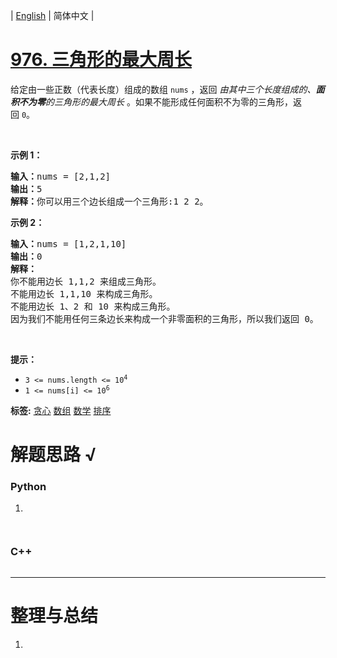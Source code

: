 | [English](README_EN.md) | 简体中文 |

# [976. 三角形的最大周长](https://leetcode.cn/problems/largest-perimeter-triangle)
<p>给定由一些正数（代表长度）组成的数组 <code>nums</code>&nbsp;，返回 <em>由其中三个长度组成的、<strong>面积不为零</strong>的三角形的最大周长</em>&nbsp;。如果不能形成任何面积不为零的三角形，返回&nbsp;<code>0</code>。</p>

<p>&nbsp;</p>

<ol>
</ol>

<p><strong>示例 1：</strong></p>

<pre>
<strong>输入：</strong>nums = [2,1,2]
<strong>输出：</strong>5
<strong>解释：</strong>你可以用三个边长组成一个三角形:1 2 2。
</pre>

<p><strong>示例 2：</strong></p>

<pre>
<strong>输入：</strong>nums = [1,2,1,10]
<strong>输出：</strong>0
<strong>解释：</strong>
你不能用边长 1,1,2 来组成三角形。
不能用边长 1,1,10 来构成三角形。
不能用边长 1、2 和 10 来构成三角形。
因为我们不能用任何三条边长来构成一个非零面积的三角形，所以我们返回 0。</pre>

<p>&nbsp;</p>

<p><strong>提示：</strong></p>

<ul>
	<li><code>3 &lt;= nums.length &lt;= 10<sup>4</sup></code></li>
	<li><code>1 &lt;= nums[i] &lt;= 10<sup>6</sup></code></li>
</ul>

**标签:**  [贪心](https://leetcode.cn/tag/greedy) [数组](https://leetcode.cn/tag/array) [数学](https://leetcode.cn/tag/math) [排序](https://leetcode.cn/tag/sorting) 
# 解题思路 √

### Python

1. 

```python

```


```python

```

### C++

```cpp

```

---



# 整理与总结

1. 